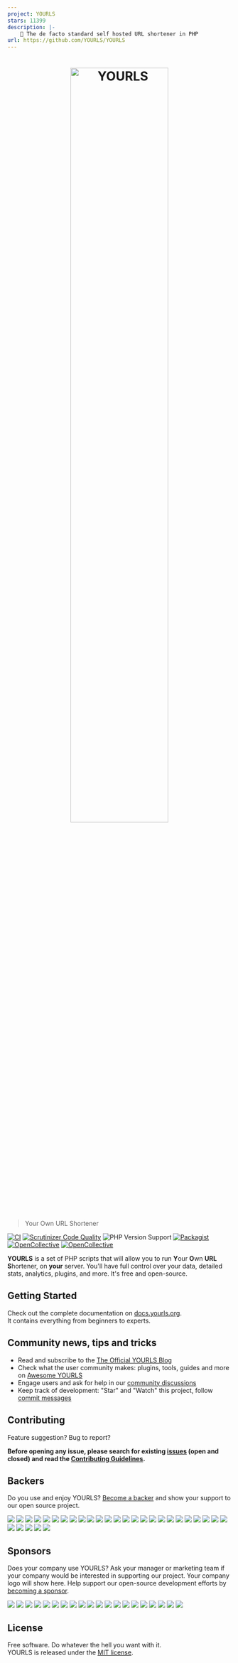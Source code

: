 ```yaml
---
project: YOURLS
stars: 11399
description: |-
    🔗 The de facto standard self hosted URL shortener in PHP
url: https://github.com/YOURLS/YOURLS
---
```


<h1 align="center">
  <a href="https://yourls.org">
    <img src="images/yourls-logo.svg" width=66% alt="YOURLS">
  </a>
</h1>

> Your Own URL Shortener

[![CI](https://github.com/YOURLS/YOURLS/actions/workflows/ci.yml/badge.svg)](https://github.com/YOURLS/YOURLS/actions/workflows/ci.yml) [![Scrutinizer Code Quality](https://scrutinizer-ci.com/g/YOURLS/YOURLS/badges/quality-score.png?b=master)](https://scrutinizer-ci.com/g/YOURLS/YOURLS/?branch=master) ![PHP Version Support](https://img.shields.io/packagist/php-v/yourls/yourls) [![Packagist](https://img.shields.io/packagist/v/yourls/yourls.svg)](https://packagist.org/packages/yourls/yourls) [![OpenCollective](https://opencollective.com/yourls/backers/badge.svg)](https://opencollective.com/yourls#contributors) 
[![OpenCollective](https://opencollective.com/yourls/sponsors/badge.svg)](#sponsors)

**YOURLS** is a set of PHP scripts that will allow you to run <strong>Y</strong>our <strong>O</strong>wn <strong>URL</strong> <strong>S</strong>hortener, on **your** server. You'll have full control over your data, detailed stats, analytics, plugins, and more. It's free and open-source.

## Getting Started

Check out the complete documentation on [docs.yourls.org](https://docs.yourls.org).  
It contains everything from beginners to experts.

## Community news, tips and tricks

* Read and subscribe to the [The Official YOURLS Blog](http://blog.yourls.org)
* Check what the user community makes: plugins, tools, guides and more on [Awesome YOURLS](https://github.com/YOURLS/awesome-yourls)
* Engage users and ask for help in our [community discussions](https://github.com/YOURLS/YOURLS/discussions)
* Keep track of development: "Star" and "Watch" this project, follow [commit messages](https://github.com/YOURLS/YOURLS/commits/master)

## Contributing

Feature suggestion? Bug to report?

__Before opening any issue, please search for existing [issues](https://github.com/YOURLS/YOURLS/issues) (open and closed) and read the [Contributing Guidelines](https://github.com/YOURLS/.github/blob/master/CONTRIBUTING.md).__

## Backers

Do you use and enjoy YOURLS? [Become a backer](https://opencollective.com/yourls#backer) and show your support to our open source project.

[![](https://opencollective.com/yourls/backer/0/avatar.svg)](https://opencollective.com/yourls/backer/0/website)
[![](https://opencollective.com/yourls/backer/1/avatar.svg)](https://opencollective.com/yourls/backer/1/website)
[![](https://opencollective.com/yourls/backer/2/avatar.svg)](https://opencollective.com/yourls/backer/2/website)
[![](https://opencollective.com/yourls/backer/3/avatar.svg)](https://opencollective.com/yourls/backer/3/website)
[![](https://opencollective.com/yourls/backer/4/avatar.svg)](https://opencollective.com/yourls/backer/4/website)
[![](https://opencollective.com/yourls/backer/5/avatar.svg)](https://opencollective.com/yourls/backer/5/website)
[![](https://opencollective.com/yourls/backer/6/avatar.svg)](https://opencollective.com/yourls/backer/6/website)
[![](https://opencollective.com/yourls/backer/7/avatar.svg)](https://opencollective.com/yourls/backer/7/website)
[![](https://opencollective.com/yourls/backer/8/avatar.svg)](https://opencollective.com/yourls/backer/8/website)
[![](https://opencollective.com/yourls/backer/9/avatar.svg)](https://opencollective.com/yourls/backer/9/website)
[![](https://opencollective.com/yourls/backer/10/avatar.svg)](https://opencollective.com/yourls/backer/10/website)
[![](https://opencollective.com/yourls/backer/11/avatar.svg)](https://opencollective.com/yourls/backer/11/website)
[![](https://opencollective.com/yourls/backer/12/avatar.svg)](https://opencollective.com/yourls/backer/12/website)
[![](https://opencollective.com/yourls/backer/13/avatar.svg)](https://opencollective.com/yourls/backer/13/website)
[![](https://opencollective.com/yourls/backer/14/avatar.svg)](https://opencollective.com/yourls/backer/14/website)
[![](https://opencollective.com/yourls/backer/15/avatar.svg)](https://opencollective.com/yourls/backer/15/website)
[![](https://opencollective.com/yourls/backer/16/avatar.svg)](https://opencollective.com/yourls/backer/16/website)
[![](https://opencollective.com/yourls/backer/17/avatar.svg)](https://opencollective.com/yourls/backer/17/website)
[![](https://opencollective.com/yourls/backer/18/avatar.svg)](https://opencollective.com/yourls/backer/18/website)
[![](https://opencollective.com/yourls/backer/19/avatar.svg)](https://opencollective.com/yourls/backer/19/website)
[![](https://opencollective.com/yourls/backer/20/avatar.svg)](https://opencollective.com/yourls/backer/20/website)
[![](https://opencollective.com/yourls/backer/21/avatar.svg)](https://opencollective.com/yourls/backer/21/website)
[![](https://opencollective.com/yourls/backer/22/avatar.svg)](https://opencollective.com/yourls/backer/22/website)
[![](https://opencollective.com/yourls/backer/23/avatar.svg)](https://opencollective.com/yourls/backer/23/website)
[![](https://opencollective.com/yourls/backer/24/avatar.svg)](https://opencollective.com/yourls/backer/24/website)
[![](https://opencollective.com/yourls/backer/25/avatar.svg)](https://opencollective.com/yourls/backer/25/website)
[![](https://opencollective.com/yourls/backer/26/avatar.svg)](https://opencollective.com/yourls/backer/26/website)
[![](https://opencollective.com/yourls/backer/27/avatar.svg)](https://opencollective.com/yourls/backer/27/website)
[![](https://opencollective.com/yourls/backer/28/avatar.svg)](https://opencollective.com/yourls/backer/28/website)
[![](https://opencollective.com/yourls/backer/29/avatar.svg)](https://opencollective.com/yourls/backer/29/website)


## Sponsors

Does your company use YOURLS? Ask your manager or marketing team if your company would be interested in supporting our project. Your company logo will show here. Help support our open-source development efforts by [becoming a sponsor](https://opencollective.com/yourls).

[![](https://opencollective.com/yourls/sponsor/0/avatar.svg)](https://opencollective.com/yourls/sponsor/0/website)
[![](https://opencollective.com/yourls/sponsor/1/avatar.svg)](https://opencollective.com/yourls/sponsor/1/website)
[![](https://opencollective.com/yourls/sponsor/2/avatar.svg)](https://opencollective.com/yourls/sponsor/2/website)
[![](https://opencollective.com/yourls/sponsor/3/avatar.svg)](https://opencollective.com/yourls/sponsor/3/website)
[![](https://opencollective.com/yourls/sponsor/4/avatar.svg)](https://opencollective.com/yourls/sponsor/4/website)
[![](https://opencollective.com/yourls/sponsor/5/avatar.svg)](https://opencollective.com/yourls/sponsor/5/website)
[![](https://opencollective.com/yourls/sponsor/6/avatar.svg)](https://opencollective.com/yourls/sponsor/6/website)
[![](https://opencollective.com/yourls/sponsor/7/avatar.svg)](https://opencollective.com/yourls/sponsor/7/website)
[![](https://opencollective.com/yourls/sponsor/8/avatar.svg)](https://opencollective.com/yourls/sponsor/8/website)
[![](https://opencollective.com/yourls/sponsor/9/avatar.svg)](https://opencollective.com/yourls/sponsor/9/website)
[![](https://opencollective.com/yourls/sponsor/10/avatar.svg)](https://opencollective.com/yourls/sponsor/10/website)
[![](https://opencollective.com/yourls/sponsor/11/avatar.svg)](https://opencollective.com/yourls/sponsor/11/website)
[![](https://opencollective.com/yourls/sponsor/12/avatar.svg)](https://opencollective.com/yourls/sponsor/12/website)
[![](https://opencollective.com/yourls/sponsor/13/avatar.svg)](https://opencollective.com/yourls/sponsor/13/website)
[![](https://opencollective.com/yourls/sponsor/14/avatar.svg)](https://opencollective.com/yourls/sponsor/14/website)
[![](https://opencollective.com/yourls/sponsor/15/avatar.svg)](https://opencollective.com/yourls/sponsor/15/website)
[![](https://opencollective.com/yourls/sponsor/16/avatar.svg)](https://opencollective.com/yourls/sponsor/16/website)
[![](https://opencollective.com/yourls/sponsor/17/avatar.svg)](https://opencollective.com/yourls/sponsor/17/website)
[![](https://opencollective.com/yourls/sponsor/18/avatar.svg)](https://opencollective.com/yourls/sponsor/18/website)
[![](https://opencollective.com/yourls/sponsor/19/avatar.svg)](https://opencollective.com/yourls/sponsor/19/website)


## License

Free software. Do whatever the hell you want with it.  
YOURLS is released under the [MIT license](LICENSE).

